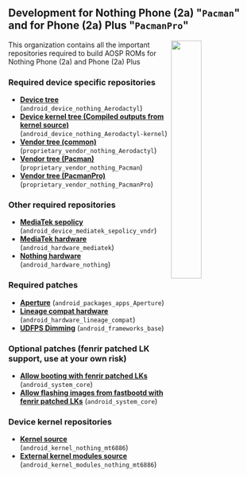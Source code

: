 ## Development for Nothing Phone (2a) "`Pacman`" and for Phone (2a) Plus "`PacmanPro`"

<div>
  <img align="right" width="35%" src="https://www.bouyguestelecom.fr/media/catalog/product/n/o/nothing-phone-2a-plus-argent-dos.png">
</div>

This organization contains all the important repositories required to build AOSP ROMs for Nothing Phone (2a) and Phone (2a) Plus

### Required device specific repositories
* [**Device tree**](https://github.com/Nothing-2A/android_device_nothing_Aerodactyl) (`android_device_nothing_Aerodactyl`)
* [**Device kernel tree (Compiled outputs from kernel source)**](https://github.com/Nothing-2A/android_device_nothing_Aerodactyl-kernel) (`android_device_nothing_Aerodactyl-kernel`)
* [**Vendor tree (common)**](https://gitlab.com/nothing-2a/proprietary_vendor_nothing_Aerodactyl) (`proprietary_vendor_nothing_Aerodactyl`)
* [**Vendor tree (Pacman)**](https://gitlab.com/nothing-2a/proprietary_vendor_nothing_Pacman) (`proprietary_vendor_nothing_Pacman`)
* [**Vendor tree (PacmanPro)**](https://gitlab.com/nothing-2a/proprietary_vendor_nothing_PacmanPro) (`proprietary_vendor_nothing_PacmanPro`)

### Other required repositories
* [**MediaTek sepolicy**](https://github.com/Nothing-2A/android_device_mediatek_sepolicy_vndr) (`android_device_mediatek_sepolicy_vndr`)
* [**MediaTek hardware**](https://github.com/Nothing-2A/android_hardware_mediatek) (`android_hardware_mediatek`)
* [**Nothing hardware**](https://github.com/Nothing-2A/android_hardware_nothing) (`android_hardware_nothing`)

### Required patches
* [**Aperture**](https://github.com/Nothing-2A/android_packages_apps_Aperture/commit/36c9507ecf2a1a798d2e7931d9019bacc3cc6052) (`android_packages_apps_Aperture`)
* [**Lineage compat hardware**](https://review.lineageos.org/c/LineageOS/android_hardware_lineage_compat/+/447604) (`android_hardware_lineage_compat`)
* [**UDFPS Dimming**](https://github.com/Nothing-2A/android_frameworks_base/commit/79b3ae0b06ffdbadde3d2106a2bbf895b074ffb2) (`android_frameworks_base`)

### Optional patches (fenrir patched LK support, use at your own risk)
* [**Allow booting with fenrir patched LKs**](https://github.com/Nothing-2A/android_system_core/commit/8ff6e7a68523c3b870d8dcd5713c71ea15b43dd2) (`android_system_core`)
* [**Allow flashing images from fastbootd with fenrir patched LKs**](https://github.com/Nothing-2A/android_system_core/commit/0d5990a96c5e6a404887f5575c5d00bcbbaaef74) (`android_system_core`)

### Device kernel repositories
* [**Kernel source**](https://github.com/Nothing-2A/android_kernel_nothing_mt6886) (`android_kernel_nothing_mt6886`)
* [**External kernel modules source**](https://github.com/Nothing-2A/android_kernel_modules_nothing_mt6886) (`android_kernel_modules_nothing_mt6886`)
